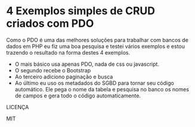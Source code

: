 # 4 Exemplos simples de CRUD criados com PDO

Como o PDO é uma das melhores soluções para trabalhar com bancos de dados em PHP eu fiz uma boa pesquisa e testei vários exemplos e estou trazendo o resultado na forma destes 4 exemplos.

- O mais básico usa apenas PDO, nada de css ou javascript.
- O segundo recebe o Bootstrap
- Ao terceiro adiciono paginação e busca
- Ao último eu uso os metadados do SGBD para tornar seu código automático. Ele pega o nome da tabela e pesquisa no banco os nomes de campos e gera todo o código automaticamente.

LICENÇA

MIT
